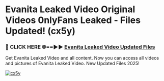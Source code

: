 # Evanita Leaked Video Original Videos 0nlyFans Leaked - Files Updated! (cx5y)

<h3>🔴 CLICK HERE 🌐==►► <a href="https://tinyurl.com/2wckxsce" rel="nofollow">Evanita Leaked Video Updated Files</a></h3>

Get Evanita Leaked Video and all content. Now you can access all videos and pictures of Evanita Leaked Video. New Updated Files 2025!

[![cx5y](https://i.imgur.com/AFduVYN.gif)](https://tinyurl.com/2wckxsce)
